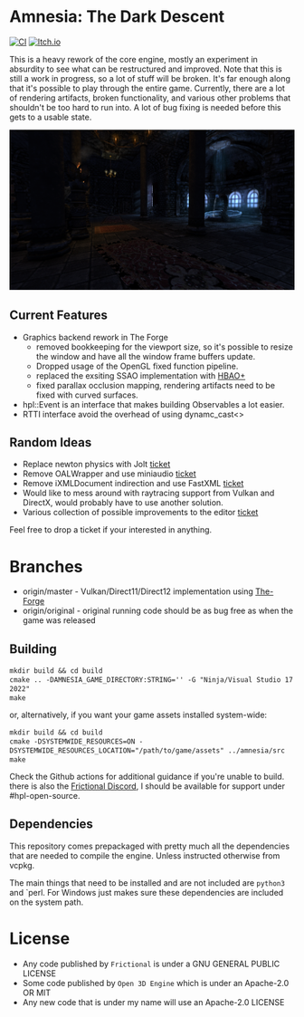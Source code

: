 # Amnesia: The Dark Descent
[![CI](https://github.com/pollend/AmnesiaTheDarkDescent/actions/workflows/build.yml/badge.svg?branch=master)](https://github.com/pollend/AmnesiaTheDarkDescent/actions/workflows/build.yml) [![Itch.io](https://img.shields.io/badge/Itch-%23FF0B34.svg?style=for-the-badge&logo=Itch.io&logoColor=white)](https://mpollind.itch.io/amnesia-the-dark-descent-redux)

This is a heavy rework of the core engine, mostly an experiment in absurdity to see what can be restructured and improved. Note that this is still a work in progress, so a lot of stuff will be broken. It's far enough along that it's possible to play through the entire game. Currently, there are a lot of rendering artifacts, broken functionality, and various other problems that shouldn't be too hard to run into. A lot of bug fixing is needed before this gets to a usable state.

![Preview](./imgs/shot1.png?raw=true)

## Current Features

- Graphics backend rework in The Forge
  - removed bookkeeping for the viewport size, so it's possible to resize the window and have all the window frame buffers update.
  - Dropped usage of the OpenGL fixed function pipeline.
  - replaced the exsiting SSAO implementation with [HBAO+](https://www.nvidia.com/en-gb/geforce/technologies/hbao-plus/technology/)
  - fixed parallax occlusion mapping, rendering artifacts need to be fixed with curved surfaces.
- hpl::Event is an interface that makes building Observables a lot easier. 
- RTTI interface avoid the overhead of using dynamc_cast<>
## Random Ideas

- Replace newton physics with Jolt [ticket](https://github.com/pollend/AmnesiaTheDarkDescent/issues/20)
- Remove OALWrapper and use miniaudio [ticket](https://github.com/pollend/AmnesiaTheDarkDescent/issues/13)
- Remove iXMLDocument indirection and use FastXML [ticket](https://github.com/pollend/AmnesiaTheDarkDescent/issues/25)
- Would like to mess around with raytracing support from Vulkan and DirectX, would probably have to use another solution. 
- Various collection of possible improvements to the editor [ticket](https://github.com/pollend/AmnesiaTheDarkDescent/issues/22)

Feel free to drop a ticket if your interested in anything. 

# Branches
- origin/master - Vulkan/Direct11/Direct12 implementation using [The-Forge](https://theforge.dev/)
- origin/original - original running code should be as bug free as when the game was released

## Building

~~~~
mkdir build && cd build
cmake .. -DAMNESIA_GAME_DIRECTORY:STRING='' -G "Ninja/Visual Studio 17 2022"
make
~~~~

or, alternatively, if you want your game assets installed system-wide:

~~~~
mkdir build && cd build
cmake -DSYSTEMWIDE_RESOURCES=ON -DSYSTEMWIDE_RESOURCES_LOCATION="/path/to/game/assets" ../amnesia/src
make
~~~~

Check the Github actions for additional guidance if you're unable to build. there is also the [Frictional Discord](https://discord.com/invite/frictionalgames), I should be available for support under #hpl-open-source.

## Dependencies

This repository comes prepackaged with pretty much all the dependencies that are needed to compile the engine. Unless instructed
otherwise from vcpkg.

The main things that need to be installed and are not included are `python3` and `perl. For Windows just makes sure these dependencies are included 
on the system path. 


# License

- Any code published by `Frictional` is under a GNU GENERAL PUBLIC LICENSE
- Some code published by `Open 3D Engine` which is under an Apache-2.0 OR MIT
- Any new code that is under my name will use an Apache-2.0 LICENSE 
